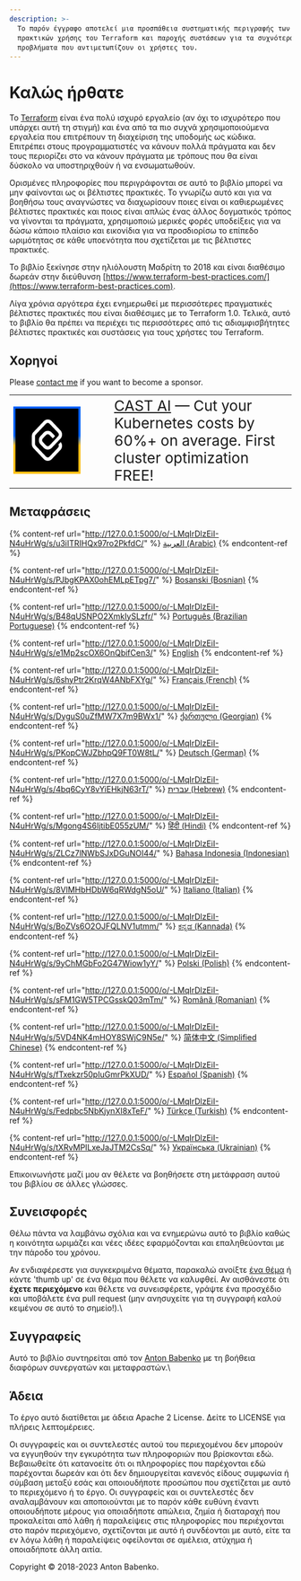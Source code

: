 ```yaml
---
description: >-
  Το παρόν έγγραφο αποτελεί μια προσπάθεια συστηματικής περιγραφής των βέλτιστων
  πρακτικών χρήσης του Terraform και παροχής συστάσεων για τα συχνότερα
  προβλήματα που αντιμετωπίζουν οι χρήστες του.
---
```


# Καλώς ήρθατε

Το [Terraform](https://www.terraform.io) είναι ένα πολύ ισχυρό εργαλείο (αν όχι το ισχυρότερο που υπάρχει αυτή τη στιγμή) και ένα από τα πιο συχνά χρησιμοποιούμενα εργαλεία που επιτρέπουν τη διαχείριση της υποδομής ως κώδικα. Επιτρέπει στους προγραμματιστές να κάνουν πολλά πράγματα και δεν τους περιορίζει στο να κάνουν πράγματα με τρόπους που θα είναι δύσκολο να υποστηριχθούν ή να ενσωματωθούν.

Ορισμένες πληροφορίες που περιγράφονται σε αυτό το βιβλίο μπορεί να μην φαίνονται ως οι βέλτιστες πρακτικές. Το γνωρίζω αυτό και για να βοηθήσω τους αναγνώστες να διαχωρίσουν ποιες είναι οι καθιερωμένες βέλτιστες πρακτικές και ποιος είναι απλώς ένας άλλος δογματικός τρόπος να γίνονται τα πράγματα, χρησιμοποιώ μερικές φορές υποδείξεις για να δώσω κάποιο πλαίσιο και εικονίδια για να προσδιορίσω το επίπεδο ωριμότητας σε κάθε υποενότητα που σχετίζεται με τις βέλτιστες πρακτικές.

Το βιβλίο ξεκίνησε στην ηλιόλουστη Μαδρίτη το 2018 και είναι διαθέσιμο δωρεάν στην διεύθυνση [https://www.terraform-best-practices.com/](https://www.terraform-best-practices.com).

Λίγα χρόνια αργότερα έχει ενημερωθεί με περισσότερες πραγματικές βέλτιστες πρακτικές που είναι διαθέσιμες με το Terraform 1.0. Τελικά, αυτό το βιβλίο θα πρέπει να περιέχει τις περισσότερες από τις αδιαμφισβήτητες βέλτιστες πρακτικές και συστάσεις για τους χρήστες του Terraform.

## Χορηγοί

Please [contact me](https://github.com/antonbabenko/terraform-aws-devops#social-links) if you want to become a sponsor.

<table><tbody><tr><td width="160"><a href="https://cast.ai/antonbabenko"><img src=".gitbook/assets/cast-logo.png" alt="CAST AI - Cut your Kubernetes costs by 60%+ on average. First cluster optimization FREE!"></a></td><td style="font-size: 26px; line-height: normal;"><a href="https://cast.ai/antonbabenko">CAST AI</a> — Cut your Kubernetes costs by 60%+ on average. First cluster optimization FREE!</td></tr></tbody>
</table>

## Μεταφράσεις

{% content-ref url="http://127.0.0.1:5000/o/-LMqIrDlzEiI-N4uHrWg/s/u3iITRIHQx97ro2PkfdC/" %}
[العربية (Arabic)](http://127.0.0.1:5000/o/-LMqIrDlzEiI-N4uHrWg/s/u3iITRIHQx97ro2PkfdC/)
{% endcontent-ref %}

{% content-ref url="http://127.0.0.1:5000/o/-LMqIrDlzEiI-N4uHrWg/s/PJbgKPAX0ohEMLpETpg7/" %}
[Bosanski (Bosnian)](http://127.0.0.1:5000/o/-LMqIrDlzEiI-N4uHrWg/s/PJbgKPAX0ohEMLpETpg7/)
{% endcontent-ref %}

{% content-ref url="http://127.0.0.1:5000/o/-LMqIrDlzEiI-N4uHrWg/s/B48qUSNPO2XmkIySLzfr/" %}
[Português (Brazilian Portuguese)](http://127.0.0.1:5000/o/-LMqIrDlzEiI-N4uHrWg/s/B48qUSNPO2XmkIySLzfr/)
{% endcontent-ref %}

{% content-ref url="http://127.0.0.1:5000/o/-LMqIrDlzEiI-N4uHrWg/s/e1Mp2scOX6OnQbifCen3/" %}
[English](http://127.0.0.1:5000/o/-LMqIrDlzEiI-N4uHrWg/s/e1Mp2scOX6OnQbifCen3/)
{% endcontent-ref %}

{% content-ref url="http://127.0.0.1:5000/o/-LMqIrDlzEiI-N4uHrWg/s/6shyPtr2KrqW4ANbFXYg/" %}
[Français (French)](http://127.0.0.1:5000/o/-LMqIrDlzEiI-N4uHrWg/s/6shyPtr2KrqW4ANbFXYg/)
{% endcontent-ref %}

{% content-ref url="http://127.0.0.1:5000/o/-LMqIrDlzEiI-N4uHrWg/s/DyguS0uZfMW7X7m9BWx1/" %}
[ქართული (Georgian)](http://127.0.0.1:5000/o/-LMqIrDlzEiI-N4uHrWg/s/DyguS0uZfMW7X7m9BWx1/)
{% endcontent-ref %}

{% content-ref url="http://127.0.0.1:5000/o/-LMqIrDlzEiI-N4uHrWg/s/PKopCWJZbhpQ9FT0W8tL/" %}
[Deutsch (German)](http://127.0.0.1:5000/o/-LMqIrDlzEiI-N4uHrWg/s/PKopCWJZbhpQ9FT0W8tL/)
{% endcontent-ref %}

{% content-ref url="http://127.0.0.1:5000/o/-LMqIrDlzEiI-N4uHrWg/s/4bq6CyY8vYiEHkjN63rT/" %}
[עברית (Hebrew)](http://127.0.0.1:5000/o/-LMqIrDlzEiI-N4uHrWg/s/4bq6CyY8vYiEHkjN63rT/)
{% endcontent-ref %}

{% content-ref url="http://127.0.0.1:5000/o/-LMqIrDlzEiI-N4uHrWg/s/Mgong4S6IjtibE055zUM/" %}
[हिंदी (Hindi)](http://127.0.0.1:5000/o/-LMqIrDlzEiI-N4uHrWg/s/Mgong4S6IjtibE055zUM/)
{% endcontent-ref %}

{% content-ref url="http://127.0.0.1:5000/o/-LMqIrDlzEiI-N4uHrWg/s/ZLCz7lNWbSJxDGuNOI44/" %}
[Bahasa Indonesia (Indonesian)](http://127.0.0.1:5000/o/-LMqIrDlzEiI-N4uHrWg/s/ZLCz7lNWbSJxDGuNOI44/)
{% endcontent-ref %}

{% content-ref url="http://127.0.0.1:5000/o/-LMqIrDlzEiI-N4uHrWg/s/8VlMHbHDbW6qRWdgN5oU/" %}
[Italiano (Italian)](http://127.0.0.1:5000/o/-LMqIrDlzEiI-N4uHrWg/s/8VlMHbHDbW6qRWdgN5oU/)
{% endcontent-ref %}

{% content-ref url="http://127.0.0.1:5000/o/-LMqIrDlzEiI-N4uHrWg/s/BoZVs6O2OJFQLNV1utmm/" %}
[ಕನ್ನಡ (Kannada)](http://127.0.0.1:5000/o/-LMqIrDlzEiI-N4uHrWg/s/BoZVs6O2OJFQLNV1utmm/)
{% endcontent-ref %}

{% content-ref url="http://127.0.0.1:5000/o/-LMqIrDlzEiI-N4uHrWg/s/9yChMGbFo2G47Wiow1yY/" %}
[Polski (Polish)](http://127.0.0.1:5000/o/-LMqIrDlzEiI-N4uHrWg/s/9yChMGbFo2G47Wiow1yY/)
{% endcontent-ref %}

{% content-ref url="http://127.0.0.1:5000/o/-LMqIrDlzEiI-N4uHrWg/s/sFM1GW5TPCGsskQ03mTm/" %}
[Română (Romanian)](http://127.0.0.1:5000/o/-LMqIrDlzEiI-N4uHrWg/s/sFM1GW5TPCGsskQ03mTm/)
{% endcontent-ref %}

{% content-ref url="http://127.0.0.1:5000/o/-LMqIrDlzEiI-N4uHrWg/s/5VD4NK4mHOY8SWjC9N5e/" %}
[简体中文 (Simplified Chinese)](http://127.0.0.1:5000/o/-LMqIrDlzEiI-N4uHrWg/s/5VD4NK4mHOY8SWjC9N5e/)
{% endcontent-ref %}

{% content-ref url="http://127.0.0.1:5000/o/-LMqIrDlzEiI-N4uHrWg/s/fTxekzr50pIuGmrPkXUD/" %}
[Español (Spanish)](http://127.0.0.1:5000/o/-LMqIrDlzEiI-N4uHrWg/s/fTxekzr50pIuGmrPkXUD/)
{% endcontent-ref %}

{% content-ref url="http://127.0.0.1:5000/o/-LMqIrDlzEiI-N4uHrWg/s/Fedpbc5NbKjynXI8xTeF/" %}
[Türkçe (Turkish)](http://127.0.0.1:5000/o/-LMqIrDlzEiI-N4uHrWg/s/Fedpbc5NbKjynXI8xTeF/)
{% endcontent-ref %}

{% content-ref url="http://127.0.0.1:5000/o/-LMqIrDlzEiI-N4uHrWg/s/tXRvMPILxeJaJTM2CsSq/" %}
[Українська (Ukrainian)](http://127.0.0.1:5000/o/-LMqIrDlzEiI-N4uHrWg/s/tXRvMPILxeJaJTM2CsSq/)
{% endcontent-ref %}

Επικοινωνήστε μαζί μου αν θέλετε να βοηθήσετε στη μετάφραση αυτού του βιβλίου σε άλλες γλώσσες.

## Συνεισφορές

Θέλω πάντα να λαμβάνω σχόλια και να ενημερώνω αυτό το βιβλίο καθώς η κοινότητα ωριμάζει και νέες ιδέες εφαρμόζονται και επαληθεύονται με την πάροδο του χρόνου.

Αν ενδιαφέρεστε για συγκεκριμένα θέματα, παρακαλώ ανοίξτε [ένα θέμα](https://github.com/antonbabenko/terraform-best-practices/issues) ή κάντε 'thumb up' σε ένα θέμα που θέλετε να καλυφθεί. Αν αισθάνεστε ότι **έχετε περιεχόμενο** και θέλετε να συνεισφέρετε, γράψτε ένα προσχέδιο και υποβάλετε ένα pull request (μην ανησυχείτε για τη συγγραφή καλού κειμένου σε αυτό το σημείο!).\

## Συγγραφείς

Αυτό το βιβλίο συντηρείται από τον [Anton Babenko](https://github.com/antonbabenko) με τη βοήθεια διαφόρων συνεργατών και μεταφραστών.\

## Άδεια

Το έργο αυτό διατίθεται με άδεια Apache 2 License. Δείτε το LICENSE για πλήρεις λεπτομέρειες.

Οι συγγραφείς και οι συντελεστές αυτού του περιεχομένου δεν μπορούν να εγγυηθούν την εγκυρότητα των πληροφοριών που βρίσκονται εδώ. Βεβαιωθείτε ότι κατανοείτε ότι οι πληροφορίες που παρέχονται εδώ παρέχονται δωρεάν και ότι δεν δημιουργείται κανενός είδους συμφωνία ή σύμβαση μεταξύ εσάς και οποιουδήποτε προσώπου που σχετίζεται με αυτό το περιεχόμενο ή το έργο. Οι συγγραφείς και οι συντελεστές δεν αναλαμβάνουν και αποποιούνται με το παρόν κάθε ευθύνη έναντι οποιουδήποτε μέρους για οποιαδήποτε απώλεια, ζημία ή διαταραχή που προκαλείται από λάθη ή παραλείψεις στις πληροφορίες που περιέχονται στο παρόν περιεχόμενο, σχετίζονται με αυτό ή συνδέονται με αυτό, είτε τα εν λόγω λάθη ή παραλείψεις οφείλονται σε αμέλεια, ατύχημα ή οποιαδήποτε άλλη αιτία.

Copyright © 2018-2023 Anton Babenko.
